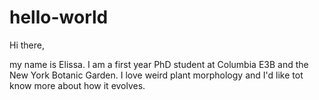 # hello-world


Hi there,

my name is Elissa. I am a first year PhD student at Columbia E3B and the New York Botanic Garden. I love weird plant morphology and I'd like tot know more about how it evolves. 

